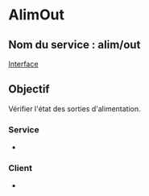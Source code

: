 ﻿# AlimOut

## Nom du service : **alim/out**
[Interface](AlimOut-Service-Interface.md)

## Objectif
Vérifier l'état des sorties d'alimentation.

### Service
- [](PCB-Alim-Interface-Node.md)

### Client
- 
